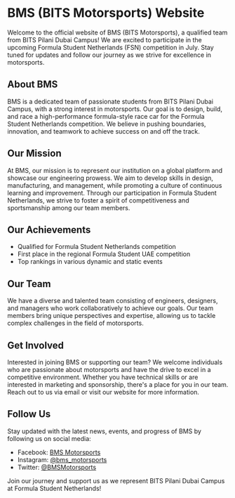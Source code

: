 # BMS (BITS Motorsports) Website

Welcome to the official website of BMS (BITS Motorsports), a qualified team from BITS Pilani Dubai Campus! We are excited to participate in the upcoming Formula Student Netherlands (FSN) competition in July. Stay tuned for updates and follow our journey as we strive for excellence in motorsports.

## About BMS

BMS is a dedicated team of passionate students from BITS Pilani Dubai Campus, with a strong interest in motorsports. Our goal is to design, build, and race a high-performance formula-style race car for the Formula Student Netherlands competition. We believe in pushing boundaries, innovation, and teamwork to achieve success on and off the track.

## Our Mission

At BMS, our mission is to represent our institution on a global platform and showcase our engineering prowess. We aim to develop skills in design, manufacturing, and management, while promoting a culture of continuous learning and improvement. Through our participation in Formula Student Netherlands, we strive to foster a spirit of competitiveness and sportsmanship among our team members.

## Our Achievements

- Qualified for Formula Student Netherlands competition
- First place in the regional Formula Student UAE competition
- Top rankings in various dynamic and static events

## Our Team

We have a diverse and talented team consisting of engineers, designers, and managers who work collaboratively to achieve our goals. Our team members bring unique perspectives and expertise, allowing us to tackle complex challenges in the field of motorsports.

## Get Involved

Interested in joining BMS or supporting our team? We welcome individuals who are passionate about motorsports and have the drive to excel in a competitive environment. Whether you have technical skills or are interested in marketing and sponsorship, there's a place for you in our team. Reach out to us via email or visit our website for more information.

## Follow Us

Stay updated with the latest news, events, and progress of BMS by following us on social media:

- Facebook: [BMS Motorsports](https://www.facebook.com/BMSMotorsports)
- Instagram: [@bms_motorsports](https://www.instagram.com/bms_motorsports)
- Twitter: [@BMSMotorsports](https://twitter.com/BMSMotorsports)

Join our journey and support us as we represent BITS Pilani Dubai Campus at Formula Student Netherlands!
